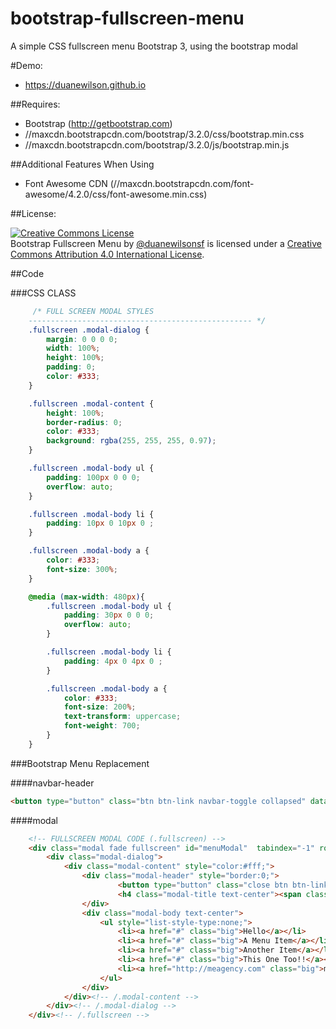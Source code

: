 bootstrap-fullscreen-menu
================

A simple CSS fullscreen menu Bootstrap 3, using the bootstrap modal

#Demo:

  * https://duanewilson.github.io

##Requires:

  * Bootstrap (http://getbootstrap.com)
  * //maxcdn.bootstrapcdn.com/bootstrap/3.2.0/css/bootstrap.min.css
  * //maxcdn.bootstrapcdn.com/bootstrap/3.2.0/js/bootstrap.min.js

##Additional Features When Using

  * Font Awesome CDN (//maxcdn.bootstrapcdn.com/font-awesome/4.2.0/css/font-awesome.min.css)
  
##License:

<a rel="license" href="http://creativecommons.org/licenses/by/4.0/"><img alt="Creative Commons License" style="border-width:0" src="https://i.creativecommons.org/l/by/4.0/88x31.png" /></a><br /><span xmlns:dct="http://purl.org/dc/terms/" property="dct:title">Bootstrap Fullscreen Menu</span> by <a xmlns:cc="http://creativecommons.org/ns#" href="http://meagency.com/" property="cc:attributionName" rel="cc:attributionURL">@duanewilsonsf</a> is licensed under a <a rel="license" href="http://creativecommons.org/licenses/by/4.0/">Creative Commons Attribution 4.0 International License</a>.
  

##Code

###CSS CLASS
```css
	 /* FULL SCREEN MODAL STYLES
	-------------------------------------------------- */
	.fullscreen .modal-dialog {
		margin: 0 0 0 0;
		width: 100%;
		height: 100%;
		padding: 0;
		color: #333;
	}

	.fullscreen .modal-content {
		height: 100%;
		border-radius: 0;
		color: #333;
		background: rgba(255, 255, 255, 0.97);
	}

	.fullscreen .modal-body ul {
		padding: 100px 0 0 0;
		overflow: auto;
	}

	.fullscreen .modal-body li {
		padding: 10px 0 10px 0 ;
	}

	.fullscreen .modal-body a {
		color: #333;
		font-size: 300%;
	}

	@media (max-width: 480px){
		.fullscreen .modal-body ul {
			padding: 30px 0 0 0;
			overflow: auto;
		}

		.fullscreen .modal-body li {
			padding: 4px 0 4px 0 ;
		}

		.fullscreen .modal-body a {
			color: #333;
			font-size: 200%;
			text-transform: uppercase;
			font-weight: 700;
		}
	}
```

###Bootstrap Menu Replacement

####navbar-header 
```HTML
<button type="button" class="btn btn-link navbar-toggle collapsed" data-toggle="modal" data-target="#menuModal"> ... </button>
```

####modal
```HTML
	<!-- FULLSCREEN MODAL CODE (.fullscreen) -->
	<div class="modal fade fullscreen" id="menuModal"  tabindex="-1" role="dialog" aria-labelledby="myModalLabel" aria-hidden="true">
		<div class="modal-dialog">
			<div class="modal-content" style="color:#fff;">
				<div class="modal-header" style="border:0;">
						<button type="button" class="close btn btn-link" data-dismiss="modal" aria-hidden="true"><i class="fa fa-close fa-lg" style="color:#999;"></i></button>	
						<h4 class="modal-title text-center"><span class="sr-only">main navigation</span></h4>
				</div>
				<div class="modal-body text-center">
					<ul style="list-style-type:none;">
						<li><a href="#" class="big">Hello</a></li>
						<li><a href="#" class="big">A Menu Item</a></li>
						<li><a href="#" class="big">Another Item</a></li>
						<li><a href="#" class="big">This One Too!!</a></li>
						<li><a href="http://meagency.com" class="big">me.agency</a></li>
					</ul>
				</div>
			</div><!-- /.modal-content -->
		</div><!-- /.modal-dialog -->
	</div><!-- /.fullscreen -->
```
